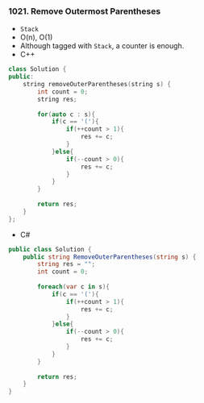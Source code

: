 ### 1021. Remove Outermost Parentheses
* `Stack`
* O(n), O(1)
* Although tagged with `Stack`, a counter is enough.
* C++
```cpp
class Solution {
public:
    string removeOuterParentheses(string s) {
        int count = 0;
        string res;
        
        for(auto c : s){
            if(c == '('){
                if(++count > 1){
                    res += c;
                }
            }else{
                if(--count > 0){
                    res += c;
                }
            }
        }
        
        return res;
    }
};
```
* C#
```csharp
public class Solution {
    public string RemoveOuterParentheses(string s) {
        string res = "";
        int count = 0;
        
        foreach(var c in s){
            if(c == '('){
                if(++count > 1){
                    res += c;
                }
            }else{
                if(--count > 0){
                    res += c;
                }
            }
        }
        
        return res;
    }
}
```
